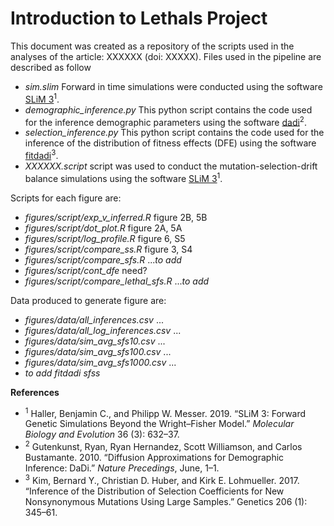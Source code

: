 Introduction to Lethals Project
============

This document was created as a repository of the scripts used in the analyses of the article: XXXXXX (doi: XXXXX).
Files used in the pipeline are described as follow
- *sim.slim* Forward in time simulations were conducted using the software [SLiM 3](https://github.com/MesserLab/SLiM)<sup>1</sup>.
- *demographic_inference.py* This python script contains the code used for the inference demographic parameters using the software [dadi](https://dadi.readthedocs.io/en/latest/#welcome-to-dadi)<sup>2</sup>.
- *selection_inference.py* This python script contains the code used for the inference of the distribution of fitness effects (DFE) using the software [fitdadi](https://github.com/LohmuellerLab/fitdadi)<sup>3</sup>.
- *XXXXXX.script* script was used to conduct the mutation-selection-drift balance simulations using the software [SLiM 3](https://github.com/MesserLab/SLiM)<sup>1</sup>.

Scripts for each figure are:
- *figures/script/exp_v_inferred.R* figure 2B, 5B
- *figures/script/dot_plot.R* figure 2A, 5A
- *figures/script/log_profile.R* figure 6, S5
- *figures/script/compare_ss.R* figure 3, S4
- *figures/script/compare_sfs.R* ...*to add*
- *figures/script/cont_dfe* need?
- *figures/script/compare_lethal_sfs.R* ...*to add*

Data produced to generate figure are:
- *figures/data/all_inferences.csv* ...
- *figures/data/all_log_inferences.csv* ...
- *figures/data/sim_avg_sfs10.csv* ...
- *figures/data/sim_avg_sfs100.csv* ... 
- *figures/data/sim_avg_sfs1000.csv* ...
- *to add fitdadi sfss*


**References**
- <sup>1</sup> Haller, Benjamin C., and Philipp W. Messer. 2019. “SLiM 3: Forward Genetic Simulations Beyond the Wright–Fisher Model.” *Molecular Biology and Evolution* 36 (3): 632–37.
- <sup>2</sup> Gutenkunst, Ryan, Ryan Hernandez, Scott Williamson, and Carlos Bustamante. 2010. “Diffusion Approximations for Demographic Inference: DaDi.” *Nature Precedings*, June, 1–1.
- <sup>3</sup> Kim, Bernard Y., Christian D. Huber, and Kirk E. Lohmueller. 2017. “Inference of the Distribution of Selection Coefficients for New Nonsynonymous Mutations Using Large Samples.” Genetics 206 (1): 345–61.
